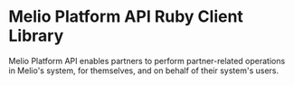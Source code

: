# Melio Platform API Ruby Client Library

Melio Platform API enables partners to perform partner-related operations in Melio's system, for themselves, and on behalf of their system's users.
